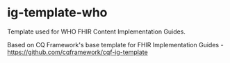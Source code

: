 # ig-template-who
Template used for WHO FHIR Content Implementation Guides.

Based on CQ Framework's base template for FHIR Implementation Guides - https://github.com/cqframework/cqf-ig-template
